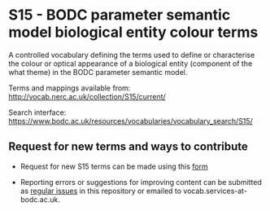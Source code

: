 # S15 - BODC parameter semantic model biological entity colour terms
A controlled vocabulary defining the terms used to define or characterise the colour or optical appearance of a biological entity (component of the what theme)  in the BODC parameter semantic model.

Terms and mappings available from: http://vocab.nerc.ac.uk/collection/S15/current/

Search interface: https://www.bodc.ac.uk/resources/vocabularies/vocabulary_search/S15/

## Request for new terms and ways to contribute
- Request for new S15 terms can be made using this [form](https://docs.google.com/forms/d/e/1FAIpQLSe-ZTKJZmNT5FmyPRFsPsNt2hpB_gb6MAmm7Zp-7GSMpn5NFA/viewform?usp=pp_url&entry.1396013310=S15)

- Reporting errors or suggestions for improving content can be submitted as [regular issues](https://github.com/nvs-vocabs/S15/issues/new) in this repository or emailed to vocab.services-at-bodc.ac.uk.
